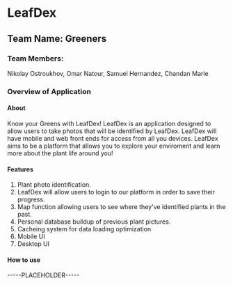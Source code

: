 # LeafDex

## Team Name: Greeners

### Team Members:
Nikolay Ostroukhov, Omar Natour, Samuel Hernandez, Chandan Marle

### Overview of Application
#### About
Know your Greens with LeafDex! LeafDex is an application designed to allow users to take photos that will be identified by LeafDex. LeafDex will have mobile and web front ends for access from all you devices. LeafDex aims to be a platform that allows you to explore your enviroment and learn more about the plant life around you! 

#### Features
1. Plant photo identification.
2. LeafDex will allow users to login to our platform in order to save their progress.
3. Map function allowing users to see where they've identified plants in the past.
4. Personal database buildup of previous plant pictures.
5. Cacheing system for data loading optimization
6. Mobile UI
7. Desktop UI
   

#### How to use
-----PLACEHOLDER-----




